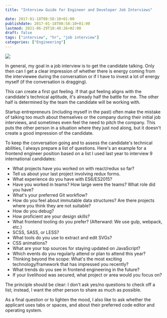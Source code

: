 ```yaml
---
title: "Interview Guide for Engineer and Developer Job Interviews"

date: 2017-01-18T08:58:10+01:00
publishdate: 2017-01-18T08:58:10+01:00
lastmod: 2021-06-29T10:40:26+02:00
draft: false
tags: ["interview", "hr", "job interview"]
categories: ["Engineering"]
---
```


![](2017-01-18-bewerbungsfragen.jpg)

In general, my goal in a job interview is to get the candidate talking. Only then can I get a clear impression of whether there is energy coming from the interviewee during the conversation or if I have to invest a lot of energy myself (if the conversation is dragging).

This can create a first gut feeling. If that gut feeling aligns with the candidate's technical aptitude, it's already half the battle for me. The other half is determined by the team the candidate will be working with.

Startup entrepreneurs (including myself in the past) often make the mistake of talking too much about themselves or the company during their initial job interviews, and sometimes even feel the need to pitch the company. This puts the other person in a situation where they just nod along, but it doesn't create a good impression of the candidate.

To keep the conversation going and to assess the candidate's technical abilities, I always prepare a list of questions. Here's an example for a frontend engineer position based on a list I used last year to interview 9 international candidates:

- What projects have you worked on with react/redux so far?
- Tell us about your last project involving redux forms.
- What experience do you have with ES6/ES2015?
- Have you worked in teams? How large were the teams? What role did you have?
- What's your preferred Git workflow?
- How do you feel about immutable data structures? Are there projects where you think they are not suitable?
- How do you debug?
- How proficient are your design skills?
- What frontend tooling do you prefer? (Afterward: We use gulp, webpack, etc.)
- SCSS, SASS, or LESS?
- What tools do you use to extract and edit SVGs?
- CSS animations?
- What are your top sources for staying updated on JavaScript?
- Which events do you regularly attend or plan to attend this year?
- Thinking beyond the scope: What's the most exciting technology/framework that has impressed you recently?
- What trends do you see in frontend engineering in the future?
- If your livelihood was secured, what project or area would you focus on?

The principle should be clear: I don't ask yes/no questions to check off a list; instead, I want the other person to share as much as possible.

As a final question or to lighten the mood, I also like to ask whether the applicant uses tabs or spaces, and about their preferred code editor and operating system.
